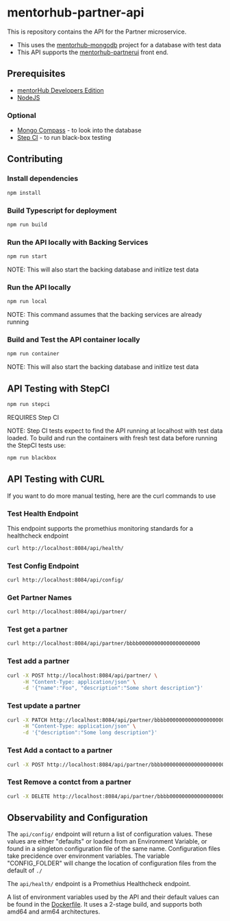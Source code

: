 # mentorhub-partner-api

This is repository contains the API for the Partner microservice.
- This uses the [mentorhub-mongodb](https://github.com/agile-learning-institute/mentorHub-mongodb) project for a database with test data
- This API supports the [mentorhub-partnerui](https://github.com/agile-learning-institute/mentorHub-partner-ui) front end.

## Prerequisites

- [mentorHub Developers Edition](https://github.com/agile-learning-institute/mentorHub/tree/main/mentorHub-developer-edition)
- [NodeJS](https://nodejs.org/en/download)

### Optional

- [Mongo Compass](https://www.mongodb.com/try/download/compass) - to look into the database
- [Step CI](https://docs.stepci.com/guides/getting-started.html) - to run black-box testing

## Contributing

### Install dependencies
```bash
npm install
```

### Build Typescript for deployment
```bash
npm run build
```

### Run the API locally with Backing Services
```bash
npm run start
```
NOTE: This will also start the backing database and initlize test data

### Run the API locally
```bash
npm run local
```
NOTE: This command assumes that the backing services are already running

### Build and Test the API container locally
```bash
npm run container
```
NOTE: This will also start the backing database and initlize test data

## API Testing with StepCI
```bash
npm run stepci
```
REQUIRES Step CI

NOTE: Step CI tests expect to find the API running at localhost with test data loaded. To build and run the containers with fresh test data before running the StepCI tests use:
```bash
npm run blackbox
```

## API Testing with CURL
If you want to do more manual testing, here are the curl commands to use

### Test Health Endpoint

This endpoint supports the promethius monitoring standards for a healthcheck endpoint

```bash
curl http://localhost:8084/api/health/

```

### Test Config Endpoint

```bash
curl http://localhost:8084/api/config/
```

### Get Partner Names

```bash
curl http://localhost:8084/api/partner/
```

### Test get a partner

```bash
curl http://localhost:8084/api/partner/bbbb00000000000000000000
```

### Test add a partner

```bash
curl -X POST http://localhost:8084/api/partner/ \
     -H "Content-Type: application/json" \
     -d '{"name":"Foo", "description":"Some short description"}'

```

### Test update a partner

```bash
curl -X PATCH http://localhost:8084/api/partner/bbbb00000000000000000000 \
     -H "Content-Type: application/json" \
     -d '{"description":"Some long description"}'
```

### Test Add a contact to a partner

```bash
curl -X POST http://localhost:8084/api/partner/bbbb00000000000000000000/contact/AAAA00000000000000000000
```

### Test Remove a contct from a  partner

```bash
curl -X DELETE http://localhost:8084/api/partner/bbbb00000000000000000000contact/AAAA00000000000000000000
```

## Observability and Configuration

The ```api/config/``` endpoint will return a list of configuration values. These values are either "defaults" or loaded from an Environment Variable, or found in a singleton configuration file of the same name. Configuration files take precidence over environment variables. The variable "CONFIG_FOLDER" will change the location of configuration files from the default of ```./```

The ```api/health/``` endpoint is a Promethius Healthcheck endpoint.

A list of environment variables used by the API and their default values can be found in the [Dockerfile](./Dockerfile). It uses a 2-stage build, and supports both amd64 and arm64 architectures. 

